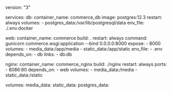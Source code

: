version: "3"

services:
  db:
    container_name: commerce_db
    image: postgres:12.3
    restart: always
    volumes:
      - postgres_data:/var/lib/postgresql/data
    env_file: ./.env.docker

  web:
    container_name: commerce
    build: .
    restart: always
    command: gunicorn commerce.wsgi:application --bind 0.0.0.0:8000
    expose:
      - 8000
    volumes:
      - media_data:/app/media
      - static_data:/app/static
    env_file:
      - .env
    depends_on:
      - db
    links:
      - db:db

  nginx:
    container_name: commerce_nginx
    build: ./nginx
    restart: always
    ports:
      - 8086:80
    depends_on:
      - web
    volumes:
    - media_data:/media
    - static_data:/static

volumes:
  media_data:
  static_data:
  postgres_data:
 